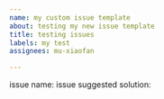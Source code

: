 ```yaml
---
name: my custom issue template
about: testing my new issue template
title: testing issues
labels: my test
assignees: mu-xiaofan

---
```


issue name:
issue suggested solution:
